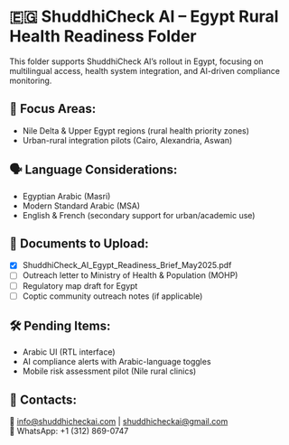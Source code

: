 # 🇪🇬 ShuddhiCheck AI – Egypt Rural Health Readiness Folder

This folder supports ShuddhiCheck AI’s rollout in Egypt, focusing on multilingual access, health system integration, and AI-driven compliance monitoring.

## 📌 Focus Areas:
- Nile Delta & Upper Egypt regions (rural health priority zones)
- Urban-rural integration pilots (Cairo, Alexandria, Aswan)

## 🗣️ Language Considerations:
- Egyptian Arabic (Masri)
- Modern Standard Arabic (MSA)
- English & French (secondary support for urban/academic use)

## 📁 Documents to Upload:
- [x] ShuddhiCheck_AI_Egypt_Readiness_Brief_May2025.pdf
- [ ] Outreach letter to Ministry of Health & Population (MOHP)
- [ ] Regulatory map draft for Egypt
- [ ] Coptic community outreach notes (if applicable)

## 🛠️ Pending Items:
- Arabic UI (RTL interface)
- AI compliance alerts with Arabic-language toggles
- Mobile risk assessment pilot (Nile rural clinics)

## 👥 Contacts:
📧 info@shuddhicheckai.com | shuddhicheckai@gmail.com  
📱 WhatsApp: +1 (312) 869-0747
